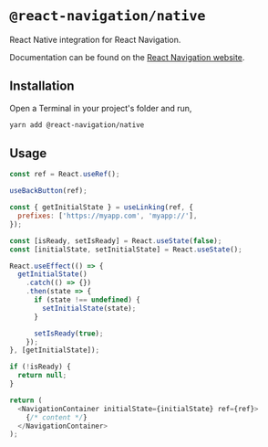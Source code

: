 # `@react-navigation/native`

React Native integration for React Navigation.

Documentation can be found on the [React Navigation website](https://reactnavigation.org/docs/en/next/getting-started.html).

## Installation

Open a Terminal in your project's folder and run,

```sh
yarn add @react-navigation/native
```

## Usage

```js
const ref = React.useRef();

useBackButton(ref);

const { getInitialState } = useLinking(ref, {
  prefixes: ['https://myapp.com', 'myapp://'],
});

const [isReady, setIsReady] = React.useState(false);
const [initialState, setInitialState] = React.useState();

React.useEffect(() => {
  getInitialState()
    .catch(() => {})
    .then(state => {
      if (state !== undefined) {
        setInitialState(state);
      }

      setIsReady(true);
    });
}, [getInitialState]);

if (!isReady) {
  return null;
}

return (
  <NavigationContainer initialState={initialState} ref={ref}>
    {/* content */}
  </NavigationContainer>
);
```
